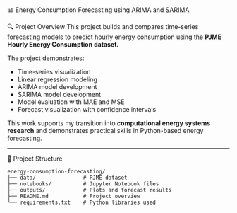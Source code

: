 📊 Energy Consumption Forecasting using ARIMA and SARIMA

🔍 Project Overview
This project builds and compares time-series forecasting models to predict hourly energy consumption using the **PJME Hourly Energy Consumption dataset.**

The project demonstrates:
- Time-series visualization
- Linear regression modeling
- ARIMA model development
- SARIMA model development
- Model evaluation with MAE and MSE
- Forecast visualization with confidence intervals

This work supports my transition into **computational energy systems research** and demonstrates practical skills in Python-based energy forecasting.

---

📂 Project Structure
```text
energy-consumption-forecasting/
├── data/               # PJME dataset
├── notebooks/          # Jupyter Notebook files
├── outputs/            # Plots and forecast results
├── README.md           # Project overview
└── requirements.txt    # Python libraries used
